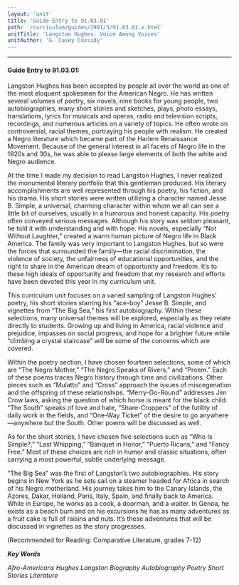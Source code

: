 ```yaml
---
layout: 'unit'
title: 'Guide Entry to 91.03.01'
path: '/curriculum/guides/1991/3/91.03.01.x.html'
unitTitle: 'Langston Hughes: Voice Among Voices'
unitAuthor: 'G. Casey Cassidy'
---
```


<body>
<hr/>
 <h4>
  Guide Entry to 91.03.01:
 </h4>
 Langston Hughes has been accepted by people all over the world as one of the most eloquent spokesmen for the American Negro. He has written several volumes of poetry, six novels, nine books for young people, two autobiographies, many short stories and sketches, plays, photo essays, translations, lyrics for musicals and operas, radio and television scripts, recordings, and numerous articles on a variety of topics. He often wrote on controversial, racial themes, portraying his people with realism. He created a Negro literature which became part of the Harlem Renaissance Movement. Because of the general interest in all facets of Negro life in the 1920s and 30s, he was able to please large elements of both the white and Negro audience.
 <p>
  At the time I made my decision to read Langston Hughes, I never realized the monumental literary portfolio that this gentleman produced. His literary accomplishments are well represented through his poetry, his fiction, and his drama. His short stories were written utilizing a character named Jesse B. Simple, a universal, charming character within whom we all can see a little bit of ourselves, usually in a humorous and honest capacity. His poetry often conveyed serious messages. Although his story was seldom pleasant, he told it with understanding and with hope. His novels, especially “Not Without Laughter,” created a warm human picture of Negro life in Black America. The family was very important to Langston Hughes, but so were the forces that surrounded the family—the racial discrimination, the violence of society, the unfairness of educational opportunities, and the right to share in the American dream of opportunity and freedom. It’s to these high ideals of opportunity and freedom that my research and efforts have been devoted this year in my curriculum unit.
 </p>
 <p>
  This curriculum unit focuses on a varied sampling of Langston Hughes’ poetry, his short stories starring his “ace-boy” Jesse B. Simple, and vignettes from “The Big Sea,” his first autobiography. Within these selections, many universal themes will be explored, especially as they relate directly to students. Growing up and living in America, racial violence and prejudice, impasses on social progress, and hope for a brighter future while “climbing a crystal staircase” will be some of the concerns which are covered.
 </p>
 <p>
  Within the poetry section, I have chosen fourteen selections, some of which are “The Negro Mother,” “The Negro Speaks of Rivers,” and “Proem.” Each of these poems traces Negro history through time and civilizations. Other pieces such as “Mulatto” and “Cross” approach the issues of miscegenation and the offspring of these relationships. “Merry-Go-Round” addresses Jim Crow laws, asking the question of which horse is meant for the black child. “The South” speaks of love and hate, “Share-Croppers” of the futility of daily work in the fields, and “One-Way Ticket” of the desire to go anywhere—anywhere but the South. Other poems will be discussed as well.
 </p>
 <p>
  As for the short stories, I have chosen five selections such as “Who Is Simple?,” “Last Whipping,” “Banquet in Honor,” “Puerto Ricans,” and “Fancy Free.” Most of these choices are rich in humor and classic situations, often carrying a most powerful, subtle underlying message.
 </p>
 <p>
  “The Big Sea” was the first of Langston’s two autobiographies. His story begins in New York as he sets sail on a steamer headed for Africa in search of his Negro motherland. His journey takes him to the Canary Islands, the Azores, Dakar, Holland, Paris, Italy, Spain, and finally back to America. While in Europe, he works as a cook, a doorman, and a waiter. In Genoa, he exists as a beach bum and on his excursions he has as many adventures as a fruit cake is full of raisins and nuts. It’s these adventures that will be discussed in vignettes as the story progresses.
 </p>
 <p>
  (Recommended for Reading: Comparative Literature, grades 7-12)
 </p>
<p>
  <b>
   <i>
    Key Words
   </i>
  </b>
  <br/>
 </p>
 <p>
  <i>
   Afro-Americans Hughes Langston Biography Autobiography Poetry Short Stories Literature
  </i>
 </p>

</body>
